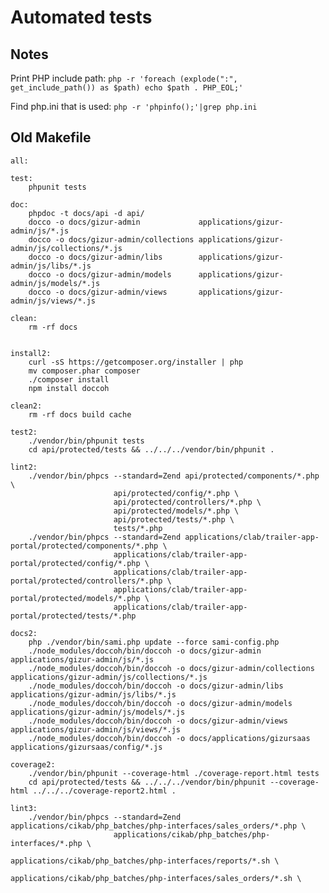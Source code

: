 Automated tests
===============

Notes
----

Print PHP include path: `php -r 'foreach (explode(":", get_include_path()) as $path) echo $path . PHP_EOL;'`

Find php.ini that is used: `php -r 'phpinfo();'|grep php.ini`



Old Makefile
------------

	all:

	test:
		phpunit tests

	doc:
		phpdoc -t docs/api -d api/
		docco -o docs/gizur-admin             applications/gizur-admin/js/*.js
		docco -o docs/gizur-admin/collections applications/gizur-admin/js/collections/*.js
		docco -o docs/gizur-admin/libs        applications/gizur-admin/js/libs/*.js
		docco -o docs/gizur-admin/models      applications/gizur-admin/js/models/*.js
		docco -o docs/gizur-admin/views       applications/gizur-admin/js/views/*.js

	clean:
		rm -rf docs


	install2:
		curl -sS https://getcomposer.org/installer | php
		mv composer.phar composer
		./composer install
		npm install doccoh

	clean2:
		rm -rf docs build cache

	test2:
		./vendor/bin/phpunit tests 
		cd api/protected/tests && ../../../vendor/bin/phpunit .

	lint2:
		./vendor/bin/phpcs --standard=Zend api/protected/components/*.php \
						   api/protected/config/*.php \
						   api/protected/controllers/*.php \
						   api/protected/models/*.php \
						   api/protected/tests/*.php \
						   tests/*.php
		./vendor/bin/phpcs --standard=Zend applications/clab/trailer-app-portal/protected/components/*.php \
						   applications/clab/trailer-app-portal/protected/config/*.php \
						   applications/clab/trailer-app-portal/protected/controllers/*.php \
						   applications/clab/trailer-app-portal/protected/models/*.php \
						   applications/clab/trailer-app-portal/protected/tests/*.php

	docs2:
		php ./vendor/bin/sami.php update --force sami-config.php
		./node_modules/doccoh/bin/doccoh -o docs/gizur-admin             applications/gizur-admin/js/*.js
		./node_modules/doccoh/bin/doccoh -o docs/gizur-admin/collections applications/gizur-admin/js/collections/*.js
		./node_modules/doccoh/bin/doccoh -o docs/gizur-admin/libs        applications/gizur-admin/js/libs/*.js
		./node_modules/doccoh/bin/doccoh -o docs/gizur-admin/models      applications/gizur-admin/js/models/*.js
		./node_modules/doccoh/bin/doccoh -o docs/gizur-admin/views       applications/gizur-admin/js/views/*.js
		./node_modules/doccoh/bin/doccoh -o docs/applications/gizursaas  applications/gizursaas/config/*.js

	coverage2:
		./vendor/bin/phpunit --coverage-html ./coverage-report.html tests 
		cd api/protected/tests && ../../../vendor/bin/phpunit --coverage-html ../../../coverage-report2.html .

	lint3:
		./vendor/bin/phpcs --standard=Zend applications/cikab/php_batches/php-interfaces/sales_orders/*.php \
						   applications/cikab/php_batches/php-interfaces/*.php \
	                                           applications/cikab/php_batches/php-interfaces/reports/*.sh \
	                                           applications/cikab/php_batches/php-interfaces/sales_orders/*.sh \
